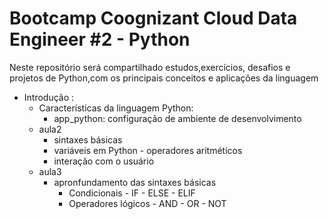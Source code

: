 # Bootcamp Coognizant Cloud Data Engineer #2 - Python

Neste repositório será compartilhado estudos,exercícios, desafios e projetos de Python,com os principais conceitos e aplicações da linguagem

- Introdução : 
    - Características da linguagem Python: 
      - app_python: configuração de ambiente de desenvolvimento
    - aula2
      - sintaxes básicas
      - variáveis em Python
            - operadores aritméticos
      - interação com o usuário 
    - aula3
      - apronfundamento das sintaxes básicas
        - Condicionais
              - IF
              - ELSE
              - ELIF
        - Operadores lógicos
              - AND
              - OR
              - NOT
          

